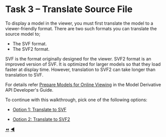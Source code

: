 # Task 3 – Translate Source File

To display a model in the viewer, you must first translate the model to a viewer-friendly format. There are two such formats you can translate the source model to;
- The SVF format.
- The SVF2 format.

SVF is the format originally designed for the viewer. SVF2 format is an improved version of SVF. It is optimized for larger models so that they load faster at display time. However, translation to SVF2 can take longer than translation to SVF.

For details refer [Prepare Models for Online Viewing](https://aps.autodesk.com/en/docs/model-derivative/v2/developers_guide/basics/preperation/) in the Model Derivative API Developer's Guide.

To continue with this walkthrough, pick one of the following options:

- [Option 1: Translate to SVF](task-3_option_1.md)

- [Option 2: Translate to SVF2](task-3_option_2.md)


[:rewind:](../readme.md "readme.md") [:arrow_backward:](task-2.md "Previous task")
